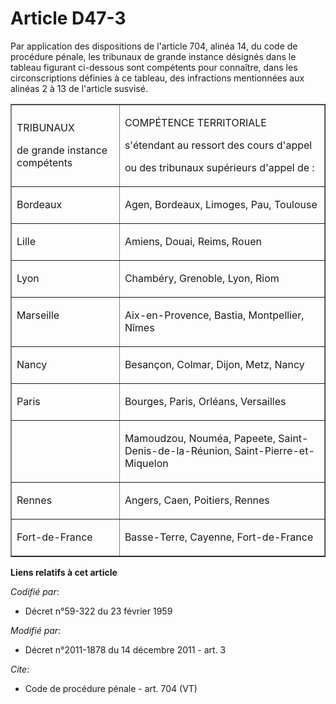 # Article D47-3

Par application des dispositions de l'article 704, alinéa 14, du code de procédure pénale, les tribunaux de grande instance
désignés dans le tableau figurant ci-dessous sont compétents pour connaître, dans les circonscriptions définies à ce tableau,
des infractions mentionnées aux alinéas 2 à 13 de l'article susvisé. 

<table border="1" cellpadding="0" align="center" width="605" cellspacing="0">
  <tbody>
    <tr>
      <td width="189">

TRIBUNAUX 

de grande instance compétents 

</td>
      <td width="416">

COMPÉTENCE TERRITORIALE 

s'étendant au ressort des cours d'appel 

ou des tribunaux supérieurs d'appel de : 

</td>
    </tr>
    <tr>
      <td valign="top" width="189">

Bordeaux 

</td>
      <td width="416" valign="top">

Agen, Bordeaux, Limoges, Pau, Toulouse 

</td>
    </tr>
    <tr>
      <td width="189" valign="top">

Lille 

</td>
      <td valign="top" width="416">

Amiens, Douai, Reims, Rouen 

</td>
    </tr>
    <tr>
      <td valign="top" width="189">

Lyon 

</td>
      <td width="416" valign="top">

Chambéry, Grenoble, Lyon, Riom 

</td>
    </tr>
    <tr>
      <td width="189" valign="top">

Marseille 

</td>
      <td width="416" valign="top">

Aix-en-Provence, Bastia, Montpellier, Nîmes 

</td>
    </tr>
    <tr>
      <td width="189" valign="top">

Nancy 

</td>
      <td valign="top" width="416">

Besançon, Colmar, Dijon, Metz, Nancy 

</td>
    </tr>
    <tr>
      <td width="189" valign="top">

Paris 

</td>
      <td width="416" valign="top">

Bourges, Paris, Orléans, Versailles 

</td>
    </tr>
    <tr>
      <td width="189" valign="top">
      </td><td width="416" valign="top">

Mamoudzou, Nouméa, Papeete, Saint-Denis-de-la-Réunion, Saint-Pierre-et-Miquelon 

</td>
    </tr>
    <tr>
      <td width="189" valign="top">

Rennes 

</td>
      <td width="416" valign="top">

Angers, Caen, Poitiers, Rennes 

</td>
    </tr>
    <tr>
      <td valign="top" width="189">

Fort-de-France 

</td>
      <td width="416" valign="top">

Basse-Terre, Cayenne, Fort-de-France

</td>
    </tr>
  </tbody>
</table>

**Liens relatifs à cet article**

_Codifié par_:

  - Décret n°59-322 du 23 février 1959

_Modifié par_:

  - Décret n°2011-1878 du 14 décembre 2011 - art. 3

_Cite_:

  - Code de procédure pénale - art. 704 (VT)
